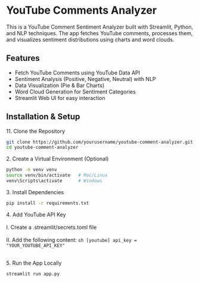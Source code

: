 # YouTube Comments Analyzer

This is a YouTube Comment Sentiment Analyzer built with Streamlit, Python, and NLP techniques. The app fetches YouTube comments, processes them, and visualizes sentiment distributions using charts and word clouds.

## Features
<ul>
    <li>Fetch YouTube Comments using YouTube Data API</li>
    <li>Sentiment Analysis (Positive, Negative, Neutral) with NLP</li>
    <li>Data Visualization (Pie & Bar Charts)</li>
    <li>Word Cloud Generation for Sentiment Categories</li>
    <li>Streamlit Web UI for easy interaction</li>
</ul>


## Installation & Setup
1️1. Clone the Repository
```sh
git clone https://github.com/yourusername/youtube-comment-analyzer.git
cd youtube-comment-analyzer
```

2️. Create a Virtual Environment (Optional)
```sh
python -m venv venv
source venv/bin/activate   # Mac/Linux
venv\Scripts\activate      # Windows
```

3️. Install Dependencies
```sh
pip install -r requirements.txt
```

4️. Add YouTube API Key
<br></br>
I. Create a .streamlit/secrets.toml file
<br></br>
II. Add the following content:
    ```sh
    [youtube]
    api_key = "YOUR_YOUTUBE_API_KEY"
    ```
<br></br>

5️. Run the App Locally
```sh
streamlit run app.py
```
